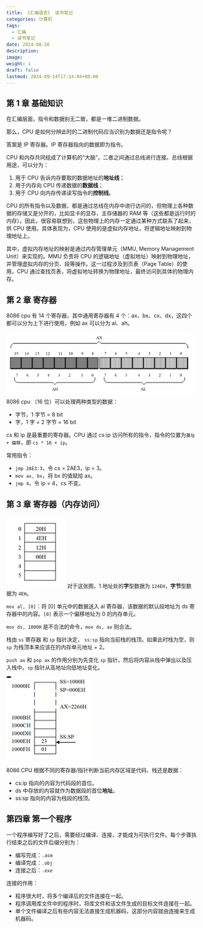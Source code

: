 ```yaml
---
title: 《汇编语言》 读书笔记
categories: 计算机
tags:
  - 汇编
  - 读书笔记
date: 2024-08-26
description: 
image: 
weight: 1
draft: false
lastmod: 2024-09-14T17:14:04+08:00
---
```

## 第 1 章 基础知识

在汇编层面，指令和数据别无二致，都是一堆二进制数据。

那么，CPU 是如何分辨此时的二进制代码应当识别为数据还是指令呢？

答案是 IP 寄存器。IP 寄存器指向的数据即为指令。

CPU 和内存共同组成了计算机的“大脑”，二者之间通过总线进行连接。总线根据用途，可以分为：
1. 用于 CPU 告诉内存要取的数据地址的**地址线**；
2. 用于内存向 CPU 传递数据的**数据线**；
3. 用于 CPU 向内存传递读写指令的**控制线**。

CPU 的所有指令以及数据，都是通过总线在内存中进行访问的，但物理上各种数据的存储又是分开的，比如显卡的显存，主存储器的 RAM 等（这些都是运行时的内存）。因此，很容易联想到，这些物理上的内存一定通过某种方式联系了起来，供 CPU 使用。具体表现为，CPU 使用的是虚拟内存地址，将逻辑地址映射到物理地址上。

其中，虚拟内存地址的映射是通过内存管理单元（MMU, Memory Management Unit）来实现的。MMU 负责将 CPU 的逻辑地址（虚拟地址）映射到物理地址，并管理虚拟内存的分页、段等操作。这一过程涉及到页表（Page Table）的使用，CPU 通过查找页表，将虚拟地址转换为物理地址，最终访问到具体的物理内存。

## 第 2 章 寄存器

8086 cpu 有 14 个寄存器，其中通用寄存器有 4 个：ax、bx、cx、dx，这四个都可以分为上下进行使用，例如 ax 可以分为 al、ah。

![image.png](https://raw.githubusercontent.com/oLd-Y/PicGoPictures/main/20240909192019.png)
8086 cpu （16 位）可以处理两种类型的数据：
- 字节，1 字节 = 8 bit
- 字，1 字 = 2 字节 = 16 bit

cs 和 ip 是最重要的寄存器。CPU 通过 cs:ip 访问所有的指令，指令的位置为`基址 + 偏移`，即 `cs * 16 + ip`。

常用指令：
- `jmp 2AE3:3`，令 cs = 2AE3，ip = 3。
- `mov ax, bx`，将 bx 的值赋给 ax。
- `jmp 4`，令 ip = 4，cs 不变。

## 第 3 章 寄存器（内存访问）

![image.png](https://raw.githubusercontent.com/oLd-Y/PicGoPictures/main/20240913152935.png)
对于这张图，1 地址处的**字**型数据为 `124EH`，**字节**型数据为 `4EH`。

`mov al, [0]`：将 [0] 单元中的数据送入 al 寄存器，该数据的默认段地址为 ds 寄存器中的内容。`[0]` 表示一个偏移地址为 0 的内存单元。

`mov ds, 1000H` 是不合法的命令，`mov ds, ax` 则合法。

栈由 `ss` 寄存器 和 `sp` 指针决定， `ss:sp` 指向当前栈的栈顶。如果此时栈为空，则 `sp` 为栈顶本来应该在的内存单元地址 + 2。

`push ax` 和 `pop ax` 的作用分别为先变化 `sp` 指针，然后将内容从栈中弹出以及压入栈中。`sp` 指针从高地址向低地址变化。

![image.png](https://raw.githubusercontent.com/oLd-Y/PicGoPictures/main/20240913201938.png)

8086 CPU 根据不同的寄存器/指针判断当前内存区域是代码、栈还是数据：
- cs:ip 指向的内容为代码段的首位。
- ds 中存放的内容就作为数据段的首位**地址**。
- ss:sp 指向的内容为栈段的栈顶。

## 第四章 第一个程序

一个程序编写好了之后，需要经过编译、连接，才能成为可执行文件。每个步骤执行结束之后的文件后缀分别为：
- 编写完成：`.asm`
- 编译完成：`.obj`
- 连接之后：`.exe`

连接的作用：
- 程序很大时，将多个编译后的文件连接在一起。
- 程序调用库文件中的程序时，将库文件和该文件生成的目标文件连接在一起。
- 单个文件编译之后有些内容无法直接生成机器码，这部分内容就由连接来生成机器码。

